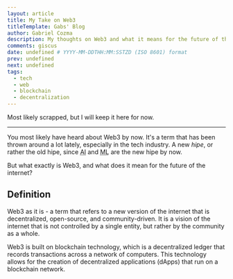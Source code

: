 ```yaml
---
layout: article
title: My Take on Web3
titleTemplate: Gabs' Blog
author: Gabriel Cozma
description: My thoughts on Web3 and what it means for the future of the internet.
comments: giscus
date: undefined # YYYY-MM-DDTHH:MM:SSTZD (ISO 8601) format
prev: undefined
next: undefined
tags:
  - tech
  - web
  - blockchain
  - decentralization
---
```


Most likely scrapped, but I will keep it here for now.

---

You most likely have heard about Web3 by now. It's a term that has been thrown around a lot lately, especially in the tech industry. A new *hipe*, or rather the old hipe, since <abbr title="Artificial Intelligence">AI</abbr> and <abbr title="Machine Learning">ML</abbr> are the new hipe by now.

But what exactly is Web3, and what does it mean for the future of the internet?

## Definition

Web3 as it is - a term that refers to a new version of the internet that is decentralized, open-source, and community-driven. It is a vision of the internet that is not controlled by a single entity, but rather by the community as a whole.

Web3 is built on blockchain technology, which is a decentralized ledger that records transactions across a network of computers. This technology allows for the creation of decentralized applications (dApps) that run on a blockchain network.
